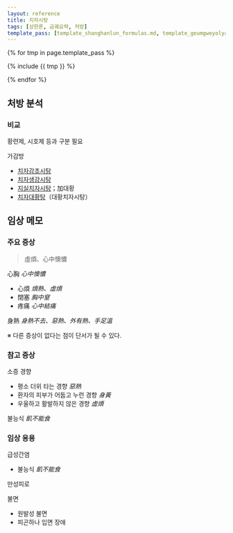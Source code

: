 ```yaml
---
layout: reference
title: 치자시탕
tags: [상한론, 금궤요략, 처방]
template_pass: [template_shanghanlun_formulas.md, template_geumgweyolyag_formulas.md, template_etc_formulas.md]
---
```



{% for tmp in page.template_pass %}

{% include {{ tmp }} %}

{% endfor %}

## 처방 분석



### 비교

황련제, 시호제 등과 구분 필요

가감방
* [치자감초시탕]({{site.formulaurl}}/치자감초시탕)
* [치자생강시탕]({{site.formulaurl}}/치자생강시탕)
* [지실치자시탕]({{site.formulaurl}}/지실치자시탕)；加대황
* [치자대황탕]({{site.formulaurl}}/치자대황탕)（대황치자시탕）

## 임상 메모


### 주요 증상

> 虛煩、心中懊憹

心胸 _心中懊憹_
* 心煩 _煩熱、虛煩_
* 閉塞 _胸中窒_
* 疼痛 _心中結痛_

身熱 _身熱不去、惡熱、外有熱、手足溫_

※ 다른 증상이 없다는 점이 단서가 될 수 있다.

### 참고 증상

소증 경향
* 평소 더위 타는 경향 _惡熱_
* 환자의 피부가 어둡고 누런 경향 _身黃_
* 우울하고 활발하지 않은 경향 _虛煩_

불능식 _飢不能食_

### 임상 응용

급성간염
* 불능식 _飢不能食_

만성피로


불면
* 원발성 불면
* 피곤하나 입면 장애
